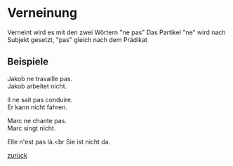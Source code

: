 # Verneinung
Verneint wird es mit den zwei Wörtern "ne pas"
Das Partikel "ne" wird nach Subjekt gesetzt, "pas" gleich nach dem Prädikat
## Beispiele
Jakob ne travaille pas.<br>
Jakob arbeitet nicht.

Il ne sait pas conduire.<br>
Er kann nicht fahren.

Marc ne chante pas.<br>
Marc singt nicht.

Elle n'est pas là.<br
Sie ist nicht da.






[zurück](https://hertzsite.github.io/hertzsite/french "Französsisch")
